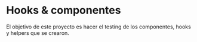 # Hooks & componentes

El objetivo de este proyecto es hacer el testing de los componentes, hooks y helpers que se crearon.